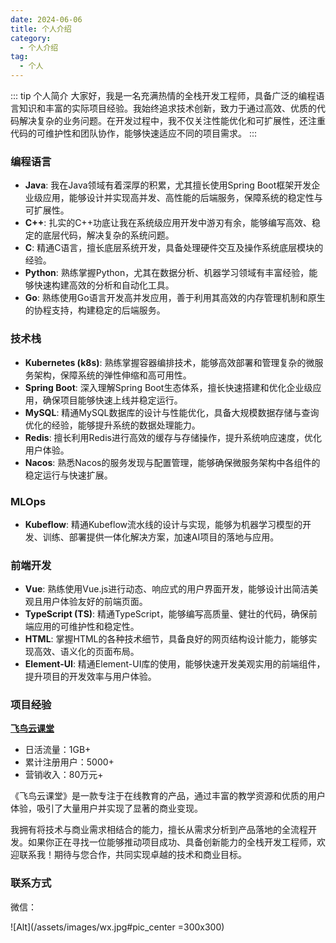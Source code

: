 ```yaml
---
date: 2024-06-06
title: 个人介绍
category:
  - 个人介绍
tag:
  - 个人
---
```


::: tip 个人简介
大家好，我是一名充满热情的全栈开发工程师，具备广泛的编程语言知识和丰富的实际项目经验。我始终追求技术创新，致力于通过高效、优质的代码解决复杂的业务问题。在开发过程中，我不仅关注性能优化和可扩展性，还注重代码的可维护性和团队协作，能够快速适应不同的项目需求。
:::

### 编程语言
- **Java**: 我在Java领域有着深厚的积累，尤其擅长使用Spring Boot框架开发企业级应用，能够设计并实现高并发、高性能的后端服务，保障系统的稳定性与可扩展性。
- **C++**: 扎实的C++功底让我在系统级应用开发中游刃有余，能够编写高效、稳定的底层代码，解决复杂的系统问题。
- **C**: 精通C语言，擅长底层系统开发，具备处理硬件交互及操作系统底层模块的经验。
- **Python**: 熟练掌握Python，尤其在数据分析、机器学习领域有丰富经验，能够快速构建高效的分析和自动化工具。
- **Go**: 熟练使用Go语言开发高并发应用，善于利用其高效的内存管理机制和原生的协程支持，构建稳定的后端服务。

### 技术栈
- **Kubernetes (k8s)**: 熟练掌握容器编排技术，能够高效部署和管理复杂的微服务架构，保障系统的弹性伸缩和高可用性。
- **Spring Boot**: 深入理解Spring Boot生态体系，擅长快速搭建和优化企业级应用，确保项目能够快速上线并稳定运行。
- **MySQL**: 精通MySQL数据库的设计与性能优化，具备大规模数据存储与查询优化的经验，能够提升系统的数据处理能力。
- **Redis**: 擅长利用Redis进行高效的缓存与存储操作，提升系统响应速度，优化用户体验。
- **Nacos**: 熟悉Nacos的服务发现与配置管理，能够确保微服务架构中各组件的稳定运行与快速扩展。

### MLOps
- **Kubeflow**: 精通Kubeflow流水线的设计与实现，能够为机器学习模型的开发、训练、部署提供一体化解决方案，加速AI项目的落地与应用。

### 前端开发
- **Vue**: 熟练使用Vue.js进行动态、响应式的用户界面开发，能够设计出简洁美观且用户体验友好的前端页面。
- **TypeScript (TS)**: 精通TypeScript，能够编写高质量、健壮的代码，确保前端应用的可维护性和稳定性。
- **HTML**: 掌握HTML的各种技术细节，具备良好的网页结构设计能力，能够实现高效、语义化的页面布局。
- **Element-UI**: 精通Element-UI库的使用，能够快速开发美观实用的前端组件，提升项目的开发效率与用户体验。

### 项目经验

**[飞鸟云课堂](https://feiniaoyunketang.h5.ixunke.com/)**

- 日活流量：1GB+
- 累计注册用户：5000+
- 营销收入：80万元+

《飞鸟云课堂》是一款专注于在线教育的产品，通过丰富的教学资源和优质的用户体验，吸引了大量用户并实现了显著的商业变现。

我拥有将技术与商业需求相结合的能力，擅长从需求分析到产品落地的全流程开发。如果你正在寻找一位能够推动项目成功、具备创新能力的全栈开发工程师，欢迎联系我！期待与您合作，共同实现卓越的技术和商业目标。

### 联系方式

微信：

![Alt](/assets/images/wx.jpg#pic_center =300x300)